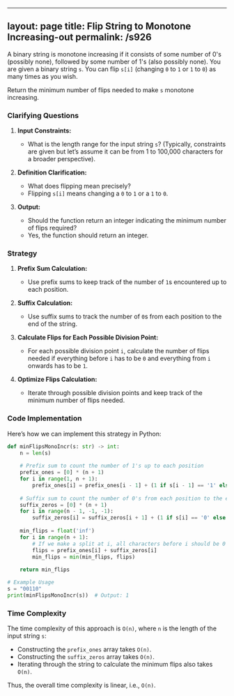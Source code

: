 
---
layout: page
title:  Flip String to Monotone Increasing-out
permalink: /s926
---
A binary string is monotone increasing if it consists of some number of 0's (possibly none), followed by some number of 1's (also possibly none). You are given a binary string `s`. You can flip `s[i]` (changing `0` to `1` or `1` to `0`) as many times as you wish.

Return the minimum number of flips needed to make `s` monotone increasing.

### Clarifying Questions
1. **Input Constraints:** 
    - What is the length range for the input string `s`? (Typically, constraints are given but let’s assume it can be from 1 to 100,000 characters for a broader perspective).

2. **Definition Clarification:**
    - What does flipping mean precisely? 
    - Flipping `s[i]` means changing a `0` to `1` or a `1` to `0`.

3. **Output:**
    - Should the function return an integer indicating the minimum number of flips required?
    - Yes, the function should return an integer.

### Strategy
1. **Prefix Sum Calculation:**
   - Use prefix sums to keep track of the number of `1`s encountered up to each position.

2. **Suffix Calculation:**
   - Use suffix sums to track the number of `0`s from each position to the end of the string.

3. **Calculate Flips for Each Possible Division Point:**
   - For each possible division point `i`, calculate the number of flips needed if everything before `i` has to be `0` and everything from `i` onwards has to be `1`.

4. **Optimize Flips Calculation:**
   - Iterate through possible division points and keep track of the minimum number of flips needed.

### Code Implementation
Here’s how we can implement this strategy in Python:

```python
def minFlipsMonoIncr(s: str) -> int:
    n = len(s)
    
    # Prefix sum to count the number of 1's up to each position
    prefix_ones = [0] * (n + 1)
    for i in range(1, n + 1):
        prefix_ones[i] = prefix_ones[i - 1] + (1 if s[i - 1] == '1' else 0)
        
    # Suffix sum to count the number of 0's from each position to the end
    suffix_zeros = [0] * (n + 1)
    for i in range(n - 1, -1, -1):
        suffix_zeros[i] = suffix_zeros[i + 1] + (1 if s[i] == '0' else 0)
    
    min_flips = float('inf')
    for i in range(n + 1):
        # If we make a split at i, all characters before i should be 0 and all characters from i onwards should be 1.
        flips = prefix_ones[i] + suffix_zeros[i]
        min_flips = min(min_flips, flips)
        
    return min_flips

# Example Usage
s = "00110"
print(minFlipsMonoIncr(s))  # Output: 1
```

### Time Complexity
The time complexity of this approach is `O(n)`, where `n` is the length of the input string `s`:
- Constructing the `prefix_ones` array takes `O(n)`.
- Constructing the `suffix_zeros` array takes `O(n)`.
- Iterating through the string to calculate the minimum flips also takes `O(n)`.

Thus, the overall time complexity is linear, i.e., `O(n)`.